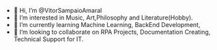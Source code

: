 - 👋 Hi, I’m @VitorSampaioAmaral
- 👀 I’m interested in Music, Art,Philosophy and Literature(Hobby).
- 🌱 I’m currently learning Machine Learning, BackEnd Development, 
- 💞️ I’m looking to collaborate on RPA Projects, Documentation Creating, Technical Support for IT.
<!---
VitorSampaioAmaral/VitorSampaioAmaral is a ✨ special ✨ repository because its `README.md` (this file) appears on your GitHub profile.
You can click the Preview link to take a look at your changes.
--->
